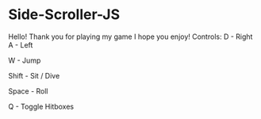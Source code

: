 # Side-Scroller-JS

Hello! Thank you for playing my game I hope you enjoy!
Controls: 
D - Right
A - Left

W - Jump

Shift - Sit / Dive

Space - Roll

Q - Toggle Hitboxes
